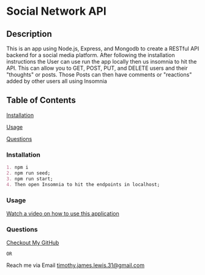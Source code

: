# Social Network API

  ## Description
  This is an app using Node.js, Express, and Mongodb to create a RESTful API backend for a social media platform. After following the installation instructions the User can use run the app locally then us insomnia to hit the API. This can allow you to GET, POST, PUT, and DELETE users and their "thoughts" or posts. Those Posts can then have comments or "reactions" added by other users all using Insomnia 

  ## Table of Contents
  [Installation](#installation)

  [Usage](#usage)

  [Questions](#questions)


  ### Installation
  ```md
  1. npm i
  2. npm run seed;
  3. npm run start;
  4. Then open Insomnia to hit the endpoints in localhost;
  ```
  

  ### Usage
  

  [Watch a video on how to use this application](https://drive.google.com/file/d/1Fud8ubXCnmPTwC_LX503o7CgAWAFv5lT/view?usp=drive_link)


  ### Questions
  [Checkout My GitHub](https://github.com/EnchantedMoth)

    OR

  Reach me via Email timothy.james.lewis.31@gmail.com